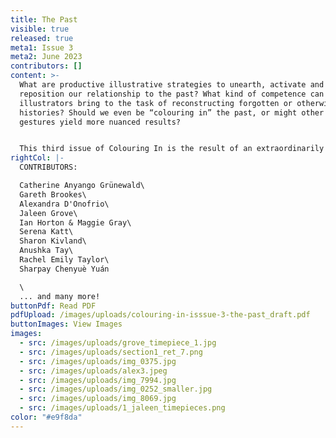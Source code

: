 ```yaml
---
title: The Past
visible: true
released: true
meta1: Issue 3
meta2: June 2023
contributors: []
content: >-
  What are productive illustrative strategies to unearth, activate and
  reposition our relationship to the past? What kind of competence can
  illustrators bring to the task of reconstructing forgotten or otherwise absent
  histories? Should we even be “colouring in” the past, or might other kinds of
  gestures yield more nuanced results? 


  This third issue of Colouring In is the result of an extraordinarily rich and engaging symposium that took place on 9 December 2022 at the University of the Arts London. We are delighted to hereby publish our speakers’ compelling contributions, including invocations of iIllustration as a conjuring act, reflections on the benefits of presentism, explorations of illustrative methods for articulating non-linear time, and thoughts on grappling with illustration’s own histories of representation. Our most extensive issue to date, it seems that the past will not let us rest...
rightCol: |-
  C﻿ONTRIBUTORS:

  C﻿atherine Anyango Grünewald\
  G﻿areth Brookes\
  A﻿lexandra D'Onofrio\
  J﻿aleen Grove\
  I﻿an Horton & Maggie Gray\
  S﻿erena Katt\
  S﻿haron Kivland\
  A﻿nushka Tay\
  R﻿achel Emily Taylor\
  S﻿harpay Chenyuè Yuán

  \
  .﻿.. and many more!
buttonPdf: Read PDF
pdfUpload: /images/uploads/colouring-in-isssue-3-the-past_draft.pdf
buttonImages: View Images
images:
  - src: /images/uploads/grove_timepiece_1.jpg
  - src: /images/uploads/section1_ret_7.png
  - src: /images/uploads/img_0375.jpg
  - src: /images/uploads/alex3.jpeg
  - src: /images/uploads/img_7994.jpg
  - src: /images/uploads/img_0252_smaller.jpg
  - src: /images/uploads/img_8069.jpg
  - src: /images/uploads/1_jaleen_timepieces.png
color: "#e9f8da"
---
```

